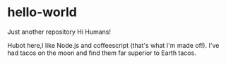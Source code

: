 # hello-world
Just another repository
Hi Humans!

Hubot here,I like Node.js and coffeescript (that's what I'm made of!).
I've had tacos on the moon and find them far superior to Earth tacos.
